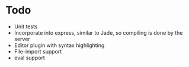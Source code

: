 # Todo

* Unit tests
* Incorporate into express, similar to Jade, so compiling is done by the server
* Editor plugin with syntax highlighting
* File-import support
* eval support
